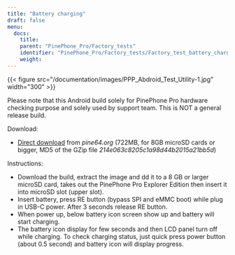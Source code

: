 ```yaml
---
title: "Battery charging"
draft: false
menu:
  docs:
    title:
    parent: "PinePhone_Pro/Factory_tests"
    identifier: "PinePhone_Pro/Factory_tests/Factory_test_battery_charging"
    weight: 
---
```


{{< figure src="/documentation/images/PPP_Abdroid_Test_Utility-1.jpg" width="300" >}}

Please note that this Android build solely for PinePhone Pro hardware checking purpose and solely used by support team. This is NOT a general release build.

Download:

* [Direct download](http://files.pine64.org/os/PinePhonePro/pinephone_pro_dd_android9_QC_Test_SDboot_20220215-8GB.img.gz) from _pine64.org_ (722MB, for 8GB microSD cards or bigger, MD5 of the GZip file _214e063c8205c1a98d44b2015a21bb5d_)

Instructions:

* Download the build, extract the image and dd it to a 8 GB or larger microSD card, takes out the PinePhone Pro Explorer Edition then insert it into microSD slot (upper slot).
* Insert battery, press RE button (bypass SPI and eMMC boot)  while plug in USB-C power. After 3 seconds release RE button.
* When power up, below battery icon screen show up and battery will start charging.
* The battery icon display for few seconds and then LCD panel turn off while charging. To check charging status, just quick press power button (about 0.5 second) and battery icon will display progress.
